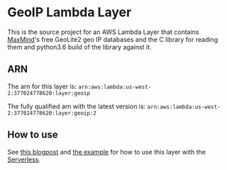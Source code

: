 # GeoIP Lambda Layer
This is the source project for an AWS Lambda Layer that contains [MaxMind](https://maxmind.com)'s
free GeoLite2 geo IP databases and the C library for reading them and python3.6 build of the
library against it.

## ARN
The arn for this layer is: `arn:aws:lambda:us-west-2:377024778620:layer:geoip`

The fully qualified arn with the latest version is: `arn:aws:lambda:us-west-2:377024778620:layer:geoip:2`

## How to use
See [this blogpost](https://serverless.com/blog/PATH) and
[the example](https://github.com/serverless/geoip-lambda-layer/tree/master/example)
for how to use this layer
with the [Serverless](https://serverless.com).
